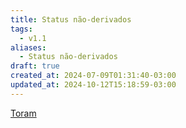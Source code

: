 ```yaml
---
title: Status não-derivados
tags:
  - v1.1
aliases:
  - Status não-derivados
draft: true
created_at: 2024-07-09T01:31:40-03:00
updated_at: 2024-10-12T15:18:59-03:00
---
```


[Toram](../26/Toram.md)
